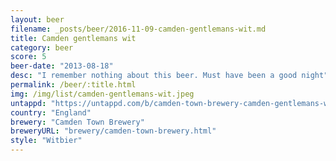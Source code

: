 ```yaml
---
layout: beer
filename: _posts/beer/2016-11-09-camden-gentlemans-wit.md
title: Camden gentlemans wit
category: beer
score: 5
beer-date: "2013-08-18"
desc: "I remember nothing about this beer. Must have been a good night"
permalink: /beer/:title.html
img: /img/list/camden-gentlemans-wit.jpeg
untappd: "https://untappd.com/b/camden-town-brewery-camden-gentlemans-wit-white-beer/108629"
country: "England"
brewery: "Camden Town Brewery"
breweryURL: "brewery/camden-town-brewery.html"
style: "Witbier"
---
```

